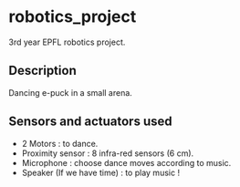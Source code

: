 # robotics_project
3rd year EPFL robotics project.

## Description
Dancing e-puck in a small arena.

## Sensors and actuators used
- 2 Motors : to dance.
- Proximity sensor : 8 infra-red sensors (6 cm).
- Microphone : choose dance moves according to music.
- Speaker (If we have time) : to play music !
